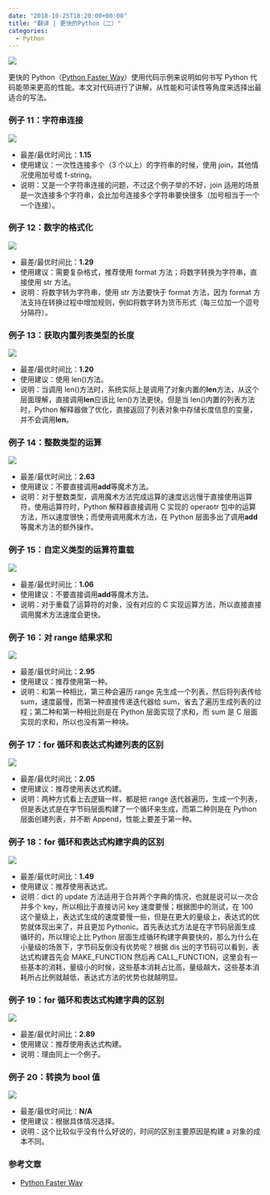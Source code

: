 ```yaml
---
date: "2018-10-25T18:20:00+00:00"
title: "翻译 | 更快的Python（二）"
categories:
  - Python
---
```


![](/images/20181025_11.png)

更快的 Python（[Python Faster Way](http://pythonfasterway.org)）使用代码示例来说明如何书写 Python 代码能带来更高的性能。本文对代码进行了讲解，从性能和可读性等角度来选择出最适合的写法。

<!-- more -->

### 例子 11：字符串连接

![](/images/20181025_01.png)

- 最差/最优时间比：**1.15**
- 使用建议：一次性连接多个（3 个以上）的字符串的时候，使用 join，其他情况使用加号或 f-string。
- 说明：又是一个字符串连接的问题，不过这个例子举的不好，join 适用的场景是一次连接多个字符串，会比加号连接多个字符串要快很多（加号相当于一个一个连接）。

### 例子 12：数字的格式化

![](/images/20181025_02.png)

- 最差/最优时间比：**1.29**
- 使用建议：需要复杂格式，推荐使用 format 方法；将数字转换为字符串，直接使用 str 方法。
- 说明：将数字转为字符串，使用 str 方法要快于 format 方法，因为 format 方法支持在转换过程中增加规则，例如将数字转为货币形式（每三位加一个逗号分隔符）。

### 例子 13：获取内置列表类型的长度

![](/images/20181025_03.png)

- 最差/最优时间比：**1.20**
- 使用建议：使用 len()方法。
- 说明：当调用 len()方法时，系统实际上是调用了对象内置的**len**方法，从这个层面理解，直接调用**len**应该比 len()方法更快。但是当 len()内置的列表方法时，Python 解释器做了优化，直接返回了列表对象中存储长度信息的变量，并不会调用**len**。

### 例子 14：整数类型的运算

![](/images/20181025_04.png)

- 最差/最优时间比：**2.63**
- 使用建议：不要直接调用**add**等魔术方法。
- 说明：对于整数类型，调用魔术方法完成运算的速度远远慢于直接使用运算符，使用运算符时，Python 解释器直接调用 C 实现的 operaotr 包中的运算方法，所以速度很快；而使用调用魔术方法，在 Python 层面多出了调用**add**等魔术方法的额外操作。

### 例子 15：自定义类型的运算符重载

![](/images/20181025_05.png)

- 最差/最优时间比：**1.06**
- 使用建议：不要直接调用**add**等魔术方法。
- 说明：对于重载了运算符的对象，没有对应的 C 实现运算方法，所以直接直接调用魔术方法速度会更快。

### 例子 16：对 range 结果求和

![](/images/20181025_06.png)

- 最差/最优时间比：**2.95**
- 使用建议：推荐使用第一种。
- 说明：和第一种相比，第三种会遍历 range 先生成一个列表，然后将列表传给 sum，速度最慢，而第一种直接传递迭代器给 sum，省去了遍历生成列表的过程；第二种和第一种相比则是在 Python 层面实现了求和，而 sum 是 C 层面实现的求和，所以也没有第一种块。

### 例子 17：for 循环和表达式构建列表的区别

![](/images/20181025_07.png)

- 最差/最优时间比：**2.05**
- 使用建议：推荐使用表达式构建。
- 说明：两种方式看上去逻辑一样，都是把 range 迭代器遍历，生成一个列表，但是表达式是在字节码层面构建了一个循环来生成，而第二种则是在 Python 层面创建列表，并不断 Append，性能上要差于第一种。

### 例子 18：for 循环和表达式构建字典的区别

![](/images/20181025_08.png)

- 最差/最优时间比：**1.49**
- 使用建议：推荐使用表达式。
- 说明：dict 的 update 方法适用于合并两个字典的情况，也就是说可以一次合并多个 key，所以相比于直接访问 key 速度要慢；根据图中的测试，在 100 这个量级上，表达式生成的速度要慢一些，但是在更大的量级上，表达式的优势就体现出来了，并且更加 Pythonic。首先表达式方法是在字节码层面生成循环的，所以理论上比 Python 层面生成循环构建字典要快的，那么为什么在小量级的场景下，字节码反倒没有优势呢？根据 dis 出的字节码可以看到，表达式构建首先会 MAKE_FUNCTION 然后再 CALL_FUNCTION，这里会有一些基本的消耗，量级小的时候，这些基本消耗占比高，量级越大，这些基本消耗所占比例就越低，表达式方法的优势也就越明显。

### 例子 19：for 循环和表达式构建字典的区别

![](/images/20181025_09.png)

- 最差/最优时间比：**2.89**
- 使用建议：推荐使用表达式构建。
- 说明：理由同上一个例子。

### 例子 20：转换为 bool 值

![](/images/20181025_10.png)

- 最差/最优时间比：**N/A**
- 使用建议：根据具体情况选择。
- 说明：这个比较似乎没有什么好说的，时间的区别主要原因是构建 a 对象的成本不同。

### 参考文章

- [Python Faster Way](http://pythonfasterway.org)
